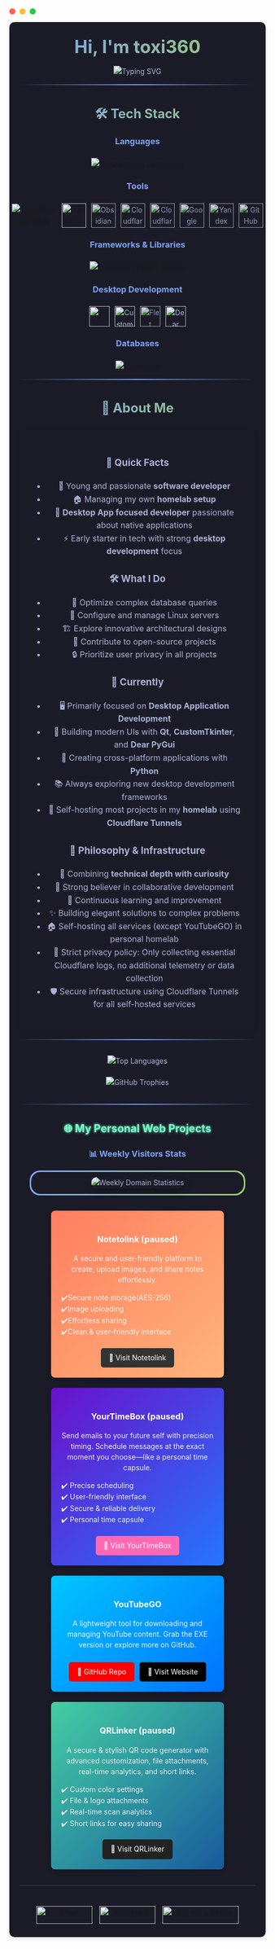 <!-- Mac Style Window Buttons -->
<div align="center">

<!-- Window Buttons -->
<div style="display: flex; align-items: center; margin-bottom: 15px;">
  <span style="background-color: #ff5f56; width: 12px; height: 12px; border-radius: 50%; margin-right: 8px;"></span>
  <span style="background-color: #ffbd2e; width: 12px; height: 12px; border-radius: 50%; margin-right: 8px;"></span>
  <span style="background-color: #27c93f; width: 12px; height: 12px; border-radius: 50%;"></span>
</div>

<!-- Terminal-Like Intro -->
<div style="
  background-color: #1a1b26;
  padding: 20px;
  border-radius: 10px;
  margin-bottom: 20px;
  font-size: 14px;
  color: #a9b1d6;
  line-height: 1.6;
  box-shadow: 0 4px 6px rgba(0, 0, 0, 0.1);
">
  

<!-- Header -->
<div style="margin-bottom: 20px;">
  <h1 style="
    font-weight: bold;
    margin: 0;
    background: linear-gradient(120deg, #7aa2f7, #9ece6a);
    -webkit-background-clip: text;
    -webkit-text-fill-color: transparent;
    font-size: 2.5em;
  ">
    Hi, I'm toxi360
  </h1>
</div>

<!-- Typing SVG -->
<p align="center" style="margin-top: -10px;">
  <img
    src="https://readme-typing-svg.herokuapp.com?font=JetBrains+Mono&size=25&duration=2500&color=9ECE6A&center=true&vCenter=true&lines=Desktop+App+Focused+Dev;Linux+Enthusiast;Always+Learning!"
    alt="Typing SVG"
  />
</p>

<hr style="border: none; height: 2px; background: linear-gradient(90deg, transparent, #7aa2f7, transparent);" />

<!-- Tech Stack Section -->
<h2 style="
  background: linear-gradient(120deg, #7aa2f7, #9ece6a);
  -webkit-background-clip: text;
  -webkit-text-fill-color: transparent;
  font-size: 1.8em;
">
  🛠️ Tech Stack
</h2>

<!-- Languages -->
<h3 style="color: #7aa2f7; margin: 20px 0;">Languages</h3>

<p align="center">
  <a href="#"><img src="https://skillicons.dev/icons?i=python,c,html,css,js&theme=dark&perline=5" alt="Programming Languages" /></a>
</p>

<!-- Tools -->
<h3 style="color: #7aa2f7; margin: 20px 0;">Tools</h3>

<p align="center" style="display: flex; align-items: center; justify-content: center; gap: 10px;">
  <a href="#"><img src="https://skillicons.dev/icons?i=git,vscode,github&theme=dark&perline=5" alt="Development Tools" /></a>
  <a href="#"><img src="https://skillicons.dev/icons?i=qt&theme=dark" alt="Qt Creator" height="48" /></a>
  <img src="https://obsidian.md/images/obsidian-logo-gradient.svg" alt="Obsidian" height="48" style="filter: brightness(0.8) contrast(1.2);" />
  <img src="https://logowik.com/content/uploads/images/cloudflare-workers7737.logowik.com.webp" alt="Cloudflare Workers" height="48" style="filter: brightness(0.8) contrast(1.2);" />
  <img src="https://global.discourse-cdn.com/cloudflare/optimized/3X/0/b/0b5a4e6d05cca5254ee3baef6d46a28d3426cd37_2_500x500.png" alt="Cloudflare" height="48" style="filter: brightness(0.8) contrast(1.2);" />
  <img src="https://ssl.gstatic.com/search-console/scfe/search_console-64.png" alt="Google Search Console" height="48" style="filter: brightness(0.8) contrast(1.2);" />
  <img src="https://yastatic.net/s3/home-static/_/37/37a02b5dc7a51abac55d8a5b6c865f0e.png" alt="Yandex Webmaster" height="48" style="filter: brightness(0.8) contrast(1.2);" />
  <img src="https://YuTengjing.gallerycdn.vsassets.io/extensions/yutengjing/vscode-github-actions-tj/0.28.2/1737813038938/Microsoft.VisualStudio.Services.Icons.Default" alt="GitHub Actions" height="48" style="filter: brightness(0.8) contrast(1.2);" />
</p>

<!-- Frameworks -->
<h3 style="color: #7aa2f7; margin: 20px 0;">Frameworks & Libraries</h3>

<p align="center">
  <a href="#"><img src="https://skillicons.dev/icons?i=express,fastapi,flask,django,nextjs,nodejs,react,vue,tailwind&theme=dark&perline=5" alt="Frameworks and Libraries" /></a>
</p>

<!-- Desktop Frameworks -->
<h3 style="color: #7aa2f7; margin: 20px 0;">Desktop Development</h3>

<p align="center" style="display: flex; align-items: center; justify-content: center; gap: 10px;">
  <a href="#"><img src="https://skillicons.dev/icons?i=qt&theme=dark" alt="Desktop Frameworks" height="40" /></a>
  <img src="https://github.com/TomSchimansky/CustomTkinter/blob/master/documentation_images/CustomTkinter_logo_dark.png?raw=true" alt="CustomTkinter" height="40" />
  <img src="https://flet.dev/img/logo.svg" alt="Flet" height="40" style="filter: brightness(0.8) contrast(1.2);" />
  <img src="https://pypi-camo.freetls.fastly.net/d0853aaef517f065933f6155da5bf797a8416d5c/68747470733a2f2f7261772e67697468756275736572636f6e74656e742e636f6d2f686f666673746164742f4465617250794775692f6173736574732f726561646d652f6470675f6c6f676f5f627574746f6e2e706e67" alt="Dear PyGui" height="40" />
</p>

<!-- Databases -->
<h3 style="color: #7aa2f7; margin: 20px 0;">Databases</h3>

<p align="center">
  <a href="#"><img src="https://skillicons.dev/icons?i=sqlite,mysql,mongodb&theme=dark" alt="Databases" /></a>
</p>

<hr style="border: none; height: 2px; background: linear-gradient(90deg, transparent, #7aa2f7, transparent);" />

<!-- About Me -->
<h2 style="
  background: linear-gradient(120deg, #7aa2f7, #9ece6a);
  -webkit-background-clip: text;
  -webkit-text-fill-color: transparent;
  font-size: 1.8em;
">
  🚀 About Me
</h2>

<div style="
  line-height: 1.6;
  font-size: 16px;
  color: #a9b1d6;
  background: #1a1b26;
  padding: 25px;
  border-radius: 10px;
  box-shadow: 0 4px 6px rgba(0, 0, 0, 0.1);
">

### 🎯 Quick Facts
- 🚀 Young and passionate **software developer**
- 🏠 Managing my own **homelab setup**
- 💼 **Desktop App focused developer** passionate about native applications
- ⚡ Early starter in tech with strong **desktop development** focus

### 🛠 What I Do
- 🔧 Optimize complex database queries
- 🐧 Configure and manage Linux servers
- 🏗 Explore innovative architectural designs
- 💝 Contribute to open-source projects
- 🔒 Prioritize user privacy in all projects

### 🌱 Currently
- 🖥 Primarily focused on **Desktop Application Development**
- 🎨 Building modern UIs with **Qt**, **CustomTkinter**, and **Dear PyGui**
- 🚀 Creating cross-platform applications with **Python**
- 📚 Always exploring new desktop development frameworks
- 🏢 Self-hosting most projects in my **homelab** using **Cloudflare Tunnels**

### 💭 Philosophy & Infrastructure
- 🎯 Combining **technical depth with curiosity**
- 🤝 Strong believer in collaborative development
- 🔄 Continuous learning and improvement
- ✨ Building elegant solutions to complex problems
- 🏠 Self-hosting all services (except YouTubeGO) in personal homelab
- 🔐 Strict privacy policy: Only collecting essential Cloudflare logs, no additional telemetry or data collection
- 🛡️ Secure infrastructure using Cloudflare Tunnels for all self-hosted services


</div>

<hr style="border: none; height: 2px; background: linear-gradient(90deg, transparent, #7aa2f7, transparent);" />

<!-- GitHub Stats -->
<div align="center" style="margin: 30px 0;">
  <!-- Most Used Languages -->
  <img src="https://github-readme-stats.vercel.app/api/top-langs/?username=Efeckc17&layout=compact&theme=tokyonight&hide_border=true&bg_color=1a1b26&title_color=7aa2f7&text_color=a9b1d6" alt="Top Languages" style="margin-bottom: 20px;" />
  <br/>
  <!-- GitHub Trophies - Modern Design -->
  <img src="https://github-profile-trophy.vercel.app/?username=Efeckc17&theme=algolia&no-frame=true&column=4&margin-w=15&margin-h=15&no-bg=true&rank=-C,-UNKNOWN,-SECRET&title=Stars,Followers,Commits,Repositories" alt="GitHub Trophies" />
</div>

<hr style="border: none; height: 2px; background: linear-gradient(90deg, transparent, #7aa2f7, transparent);" />

<!-- My Personal Web Projects -->
<h2 style="
  color: #76f9c7;
  text-shadow: 0 0 4px #76f9c7;
  margin-top: 30px;
">
  🌐 My Personal Web Projects
</h2>

<!-- Weekly Visitors Stats -->
<div style="margin-bottom: 30px; text-align: center;">
  <h3 style="color: #7aa2f7; margin: 20px 0;">📊 Weekly Visitors Stats</h3>
  <div style="
    background: linear-gradient(135deg, #7aa2f7, #9ece6a);
    padding: 3px;
    border-radius: 20px;
    margin: 0 auto;
    max-width: 90%;
  ">
    <div style="
      background: #1a1b26;
      border-radius: 18px;
      padding: 10px;
    ">
      <img 
        src="cloudflare.png" 
        alt="Weekly Domain Statistics" 
        style="
          max-width: 100%;
          border-radius: 15px;
          box-shadow: 0 4px 15px rgba(0,0,0,0.3);
        "
      />
    </div>
  </div>
</div>

<div style="display: flex; flex-wrap: wrap; gap: 20px; justify-content: center;">
  <!-- Project 1: Notetolink -->
  <div
    style="background: linear-gradient(135deg, #ff7e5f, #feb47b);
           border-radius: 8px;
           padding: 20px;
           width: 300px;
           text-align: center;
           box-shadow: 0 4px 8px rgba(0,0,0,0.2);
           transition: transform 0.3s ease;"
    onmouseover="this.style.transform='scale(1.05)'"
    onmouseout="this.style.transform='scale(1)'"
  >
    <h3 style="color: #fff; margin-bottom: 10px;">Notetolink (paused)</h3>
    <p style="color: #f0f0f0; font-size: 14px; line-height: 1.5;">
      A secure and user-friendly platform to create, upload images, and share notes effortlessly.
    </p>
    <ul style="list-style: none; padding: 0; color: #f0f0f0; font-size: 14px; text-align: left; margin: 10px 0;">
      <li>✔️Secure note storage(AES-256)</li>
      <li>✔️Image uploading</li>
      <li>✔️Effortless sharing</li>
      <li>✔️Clean & user-friendly interface</li>
    </ul>
    <a
      href="https://notetolink.win/"
      target="_blank"
      style="
        display: inline-block;
        margin-top: 10px;
        padding: 8px 16px;
        background-color: #333;
        color: #fff;
        border-radius: 5px;
        text-decoration: none;
        font-size: 14px;
        transition: background-color 0.3s, transform 0.3s;
      "
      onmouseover="this.style.backgroundColor='#555'; this.style.transform='scale(1.05)'"
      onmouseout="this.style.backgroundColor='#333'; this.style.transform='scale(1)'"
    >
      🔗 Visit Notetolink
    </a>
  </div>
  <!-- Project 2: YourTimeBox -->
  <div
    style="background: linear-gradient(135deg, #6a11cb, #2575fc);
           border-radius: 8px;
           padding: 20px;
           width: 300px;
           text-align: center;
           box-shadow: 0 4px 8px rgba(0,0,0,0.2);
           transition: transform 0.3s ease;"
    onmouseover="this.style.transform='scale(1.05)'"
    onmouseout="this.style.transform='scale(1)'"
  >
    <h3 style="color: #fff; margin-bottom: 10px;">YourTimeBox (paused)</h3>
    <p style="color: #f0f0f0; font-size: 14px; line-height: 1.5;">
      Send emails to your future self with precision timing. 
      Schedule messages at the exact moment you choose—like a personal time capsule.
    </p>
    <ul style="list-style: none; padding: 0; color: #f0f0f0; font-size: 14px; text-align: left; margin: 10px 0;">
      <li>✔️ Precise scheduling</li>
      <li>✔️ User-friendly interface</li>
      <li>✔️ Secure & reliable delivery</li>
      <li>✔️ Personal time capsule</li>
    </ul>
    <a
      href="https://yourtimebox.org/"
      target="_blank"
      style="
        display: inline-block;
        margin-top: 10px;
        padding: 8px 16px;
        background-color: #ff69b4;
        color: #fff;
        border-radius: 5px;
        text-decoration: none;
        font-size: 14px;
        transition: background-color 0.3s, transform 0.3s;
      "
      onmouseover="this.style.backgroundColor='#ff87d6'; this.style.transform='scale(1.05)'"
      onmouseout="this.style.backgroundColor='#ff69b4'; this.style.transform='scale(1)'"
    >
      🔗 Visit YourTimeBox
    </a>
  </div>
  <!-- Project 3: YouTubeGO -->
  <div
    style="background: linear-gradient(135deg, #00c6ff, #0072ff);
           border-radius: 8px;
           padding: 20px;
           width: 300px;
           text-align: center;
           box-shadow: 0 4px 8px rgba(0,0,0,0.2);
           transition: transform 0.3s ease;"
    onmouseover="this.style.transform='scale(1.05)'"
    onmouseout="this.style.transform='scale(1)'"
  >
    <h3 style="color: #fff; margin-bottom: 10px;">YouTubeGO</h3>
    <p style="color: #f0f0f0; font-size: 14px; line-height: 1.5;">
      A lightweight tool for downloading and managing YouTube content. 
      Grab the EXE version or explore more on GitHub.
    </p>
    <div style="display: flex; justify-content: center; gap: 10px; flex-wrap: wrap;">
      <a
        href="https://github.com/Efeckc17/YoutubeGO"
        target="_blank"
        style="
          display: inline-block;
          margin-top: 10px;
          padding: 8px 16px;
          background-color: #ff0000;
          color: #fff;
          border-radius: 5px;
          text-decoration: none;
          font-size: 14px;
          transition: background-color 0.3s, transform 0.3s;
        "
        onmouseover="this.style.backgroundColor='#ff4c4c'; this.style.transform='scale(1.05)'"
        onmouseout="this.style.backgroundColor='#ff0000'; this.style.transform='scale(1)'"
      >
        🔗 GitHub Repo
      </a>
      <a
        href="https://youtubego.org/"
        target="_blank"
        style="
          display: inline-block;
          margin-top: 10px;
          padding: 8px 16px;
          background-color: #000;
          color: #fff;
          border-radius: 5px;
          text-decoration: none;
          font-size: 14px;
          transition: background-color 0.3s, transform 0.3s;
        "
        onmouseover="this.style.backgroundColor='#444'; this.style.transform='scale(1.05)'"
        onmouseout="this.style.backgroundColor='#000'; this.style.transform='scale(1)'"
      >
        🔗 Visit Website
      </a>
    </div>
  </div>
  <!-- Project 4: QRLinker -->
  <div
    style="background: linear-gradient(135deg, #43cea2, #185a9d);
           border-radius: 8px;
           padding: 20px;
           width: 300px;
           text-align: center;
           box-shadow: 0 4px 8px rgba(0,0,0,0.2);
           transition: transform 0.3s ease;"
    onmouseover="this.style.transform='scale(1.05)'"
    onmouseout="this.style.transform='scale(1)'"
  >
    <h3 style="color: #fff; margin-bottom: 10px;">QRLinker (paused)</h3>
    <p style="color: #f0f0f0; font-size: 14px; line-height: 1.5;">
      A secure & stylish QR code generator with advanced customization, file attachments, real-time analytics, and short links.
    </p>
    <ul style="list-style: none; padding: 0; color: #f0f0f0; font-size: 14px; text-align: left; margin: 10px 0;">
      <li>✔️ Custom color settings</li>
      <li>✔️ File & logo attachments</li>
      <li>✔️ Real-time scan analytics</li>
      <li>✔️ Short links for easy sharing</li>
    </ul>
    <a
      href="https://qrlinker.vip/"
      target="_blank"
      style="
        display: inline-block;
        margin-top: 10px;
        padding: 8px 16px;
        background-color: #222;
        color: #fff;
        border-radius: 5px;
        text-decoration: none;
        font-size: 14px;
        transition: background-color 0.3s, transform 0.3s;
      "
      onmouseover="this.style.backgroundColor='#444'; this.style.transform='scale(1.05)'"
      onmouseout="this.style.backgroundColor='#222'; this.style.transform='scale(1)'"
    >
      🔗 Visit QRLinker
    </a>
  </div>
</div>

<hr style="border: none; border-bottom: 1px solid #444; margin: 30px 0;" />

<!-- Contact Links -->
<div style="text-align: center; margin-top: 40px;">
  <a
    href="mailto:toxi360@workmail.com"
    target="_blank"
    style="text-decoration: none; margin-right: 10px; display: inline-block;"
  >
    <img
      src="https://img.shields.io/badge/Email-D14836?style=for-the-badge&logo=gmail&logoColor=white"
      alt="Email"
      width="110"
      height="35"
    />
  </a>
  <a
    href="https://instagram.com/toxi.dev"
    target="_blank"
    style="text-decoration: none; display: inline-block;"
  >
    <img
      src="https://img.shields.io/badge/Instagram-E4405F?style=for-the-badge&logo=instagram&logoColor=white"
      alt="Instagram"
      width="110"
      height="35"
    />
  </a>
  <a
    href="https://buymeacoffee.com/toxi360"
    target="_blank"
    style="text-decoration: none; display: inline-block; margin-left: 10px;"
  >
    <img
      src="https://img.shields.io/badge/Buy%20Me%20a%20Coffee-FFDD00?style=for-the-badge&logo=buy-me-a-coffee&logoColor=black"
      alt="Buy Me a Coffee"
      width="150"
      height="35"
    />
  </a>
</div>
</div>
